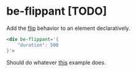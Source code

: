 # be-flippant [TODO]

Add the [flip](https://github.com/googlearchive/flipjs) behavior to an element declaratively.

```html
<div be-flippant='{
    "duration": 500
}'>
```

Should do whatever [this](https://codesource.io/how-to-use-svelte-flip-animation/) example does.

